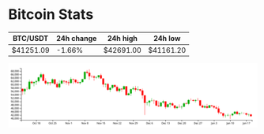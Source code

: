 # Bitcoin Stats

BTC/USDT|24h change|24h high|24h low|
|---|---|---|---|
|$41251.09|-1.66%|$42691.00|$41161.20|

<img src="./chart.svg">
